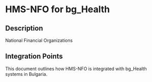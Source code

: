 # HMS-NFO for bg_Health

## Description

National Financial Organizations

## Integration Points

This document outlines how HMS-NFO is integrated with bg_Health systems in Bulgaria.
